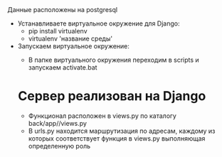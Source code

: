 </ul>
Данные расположены на postgresql
<ul>

 <li>Устанавливаете виртуальное окружение для Django:
    <ul>
      <li> pip install virtualenv </li>
      <li> virtualenv 'название среды'</li>
    </ul>
  
  </li>
  <li>Запускаем виртуальное окружение:</li>
  <ul>
  <li>
    В папке виртуального окружения переходим в scripts и запускаем activate.bat
  </li>
  </ul>
  
  
<h1> Сервер реализован на Django</h1>
<ul>
  <li>Функционал расположен в views.py по каталогу back/app//views.py</li>
  <li>В urls.py находится маршрутизация по адресам, каждому из которых соответствует функция в views.py выполняющая определенную роль</li>
 </ul>

